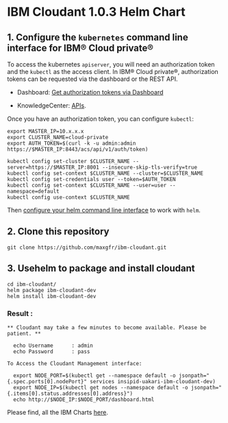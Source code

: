 # IBM Cloudant 1.0.3 Helm Chart
  
## 1. Configure the `kubernetes` command line interface for IBM® Cloud private®

To access the kubernetes `apiserver`, you will need an authorization token and the `kubectl` as the access client. In IBM® Cloud private®, authorization tokens can be requested via the dashboard or the REST API.

- Dashboard: [Get authorization tokens via Dashboard](https://www.ibm.com/support/knowledgecenter/en/SSBS6K_2.1.0/manage_cluster/cfc_cli.html)

- KnowledgeCenter: [APIs](https://www.ibm.com/support/knowledgecenter/en/SSBS6K_2.1.0/apis/cfc_api.html).

Once you have an authorization token, you can configure `kubectl`:

```shell
export MASTER_IP=10.x.x.x
export CLUSTER_NAME=cloud-private
export AUTH_TOKEN=$(curl -k -u admin:admin https://$MASTER_IP:8443/acs/api/v1/auth/token)

kubectl config set-cluster $CLUSTER_NAME --server=https://$MASTER_IP:8001 --insecure-skip-tls-verify=true
kubectl config set-context $CLUSTER_NAME --cluster=$CLUSTER_NAME
kubectl config set-credentials user --token=$AUTH_TOKEN
kubectl config set-context $CLUSTER_NAME --user=user --namespace=default
kubectl config use-context $CLUSTER_NAME
```

Then [configure your helm command line interface](https://www.ibm.com/support/knowledgecenter/en/SSBS6K_2.1.0/app_center/create_helm_cli.html) to work with `helm`.

## 2. Clone this repository


```shell
git clone https://github.com/maxgfr/ibm-cloudant.git
```

## 3. Usehelm to package and install cloudant


```shell
cd ibm-cloudant/
helm package ibm-cloudant-dev
helm install ibm-cloudant-dev
```

### Result :

```
** Cloudant may take a few minutes to become available. Please be patient. **

  echo Username      : admin
  echo Password      : pass

To Access the Cloudant Management interface:

  export NODE_PORT=$(kubectl get --namespace default -o jsonpath="{.spec.ports[0].nodePort}" services insipid-uakari-ibm-cloudant-dev)
  export NODE_IP=$(kubectl get nodes --namespace default -o jsonpath="{.items[0].status.addresses[0].address}")
  echo http://$NODE_IP:$NODE_PORT/dashboard.html
```

Please find, all the IBM Charts [here](https://github.com/IBM/charts).
